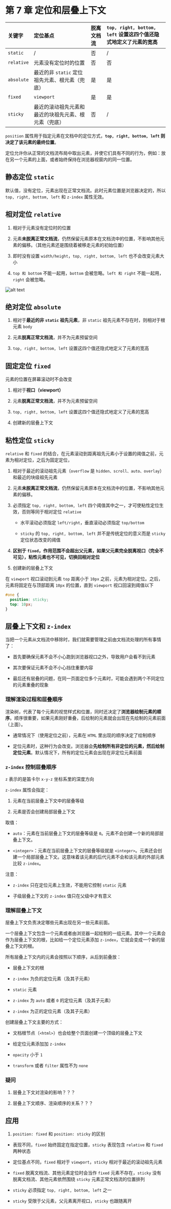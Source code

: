 # 第 7 章 定位和层叠上下文

| 关键字     | 定位基点                       | 脱离文档流 | `top, right, bottom, left` 设置这四个值还隐式地定义了元素的宽高 |
| :--------- | :----------------------------- | :--------- | :-------------------------------------------------------------- |
| `static`   | /                              | 否         | /                                                               |
| `relative` | 元素没有定位时的位置           | 否         | 否                                                              |
| `absolute` | 最近的非 `static` 定位祖先元素、根元素（兜底）| 是         | 是                                                              |
| `fixed`    | `viewport`                     | 是         | 是                                                              |
| `sticky`   | 最近的滚动祖先元素和最近的块祖先元素、根元素（兜底）| 否         | /                                                               |

`position` 属性用于指定元素在文档中的定位方式，**`top, right, bottom, left` 则决定了该元素的最终位置**。

定位允许你从正常的文档流布局中取出元素，并使它们具有不同的行为，例如：放在另一个元素的上面，或者始终保持在浏览器视窗内的同一位置。

## 静态定位 `static`

默认值，没有定位，元素出现在正常文档流。此时元素位置是浏览器决定的，所以 `top, right, bottom, left` 和 `z-index` 属性无效。

## 相对定位 `relative`

1. 相对于元素没有定位时的位置

2. 元素**未脱离正常文档流**，仍然保留元素原本在文档流中的位置，不影响其他元素的偏移。（其他元素还是围绕着被移走元素的初始位置）

3. 即时没有设置 `width/height`，`top, right, bottom, left` 也不会改变元素大小

4. `top 和 bottom` 不能一起用，`bottom` 会被忽略。`left 和 right` 不能一起用，`right` 会被忽略。

![alt text](https://github.com/yaoshaohua/markdowndocs/blob/main/assets/css/7-4-1.png?raw=true)

## 绝对定位 `absolute`

1. 相对于**最近的非 `static` 祖先元素**，非 `static` 祖先元素不存在时，则相对于根元素 `body`

2. 元素**脱离正常文档流**，并不为元素预留空间

3. `top, right, bottom, left` 设置这四个值还隐式地定义了元素的宽高

## 固定定位 `fixed`

元素的位置在屏幕滚动时不会改变

1. 相对于**视口（viewport）**

2. 元素**脱离正常文档流**，并不为元素预留空间

3. `top, right, bottom, left` 设置这四个值还隐式地定义了元素的宽高

4. 创建新的层叠上下文

## 粘性定位 `sticky`

`relative` 和 `fixed` 的结合，在元素滚动到距离祖先元素小于设置的阈值之前，元素为相对定位，之后为固定定位，

1. 相对于最近的滚动祖先元素（`overflow` 是 `hidden、scroll、auto、overlay`）和最近的块级祖先元素

2. 元素**未脱离正常文档流**，仍然保留元素原本在文档流中的位置，不影响其他元素的偏移。

3. 必须指定 `top, right, bottom, left` 四个阈值其中之一，才可使粘性定位生效，否则等同于相对定位 `relative`

   - 水平滚动必须指定 `left/right`，垂直滚动必须指定 `top/bottom`

   - `sticky` 的 `top, right, bottom, left` 并不是传统定位的意义而是 `sticky` 定位状态改变的阈值

4. **区别于 `fixed`，作用范围不会超出父元素，如果父元素完全脱离视口（完全不可见），粘性元素也不可见，切换回相对定位**

5. 创建新的层叠上下文

在 `viewport` 视口滚动到元素 `top` 距离小于 `10px` 之前，元素为相对定位。之后，元素将固定在与顶部距离 `10px` 的位置，直到 `viewport` 视口回滚到阈值以下

```css
#one {
  position: sticky;
  top: 10px;
}
```

## 层叠上下文和 `z-index`

当把一个元素从文档流中移除时，我们就需要管理之前由文档流处理的所有事情了：

- 首先要确保元素不会不小心跑到浏览器视口之外，导致用户会看不到元素

- 其次要保证元素不会不小心挡住重要内容

- 最后还有层叠的问题，在同一页面定位多个元素时，可能会遇到两个不同定位的元素重叠的现象

### 理解渲染过程和层叠顺序

渲染树，代表了每个元素的视觉样式和位置，同时还决定了**浏览器绘制元素的顺序**。顺序很重要，如果元素刚好重叠，后绘制的元素就会出现在先绘制的元素前面（上面）。

- 通常情况下（使用定位之前），元素在 `HTML` 里出现的顺序决定了绘制顺序

- 定位元素时，这种行为会改变。浏览器会**先绘制所有非定位的元素，然后绘制定位元素**。默认情况下，所有的定位元素会出现在非定位元素前面

### `z-index` 控制层叠顺序

`z` 表示的是笛卡尔 `x-y-z` 坐标系里的深度方向

`z-index` 属性会指定：

1. 元素在当前层叠上下文中的层叠等级

2. 元素是否会创建局部层叠上下文

取值：

- `auto`：元素在当前层叠上下文的层叠等级是 `0`。元素不会创建一个新的局部层叠上下文。

- `<integer>`：元素在当前层叠上下文的层叠等级就是 `<integer>`。元素还会创建一个局部层叠上下文。这意味着该元素的后代元素不会和该元素的外部元素比较 `z-index`。

注意：

- `z-index` 只在定位元素上生效，不能用它控制 `static` 元素

- 子级层叠上下文的 `z-index` 值只在父级中才有意义

### 理解层叠上下文

层叠上下文负责决定哪些元素出现在另一些元素前面。

一个层叠上下文包含一个元素或者由浏览器一起绘制的一组元素。其中一个元素会作为层叠上下文的根，比如给一个定位元素添加 `z-index`，它就会变成一个新的层叠上下文的根。

所有层叠上下文内的元素会按照以下顺序，从后到前叠放：

- 层叠上下文的根

- `z-index` 为负的定位元素（及其子元素）

- `static` 元素

- `z-index` 为 `auto` 或者 `0` 的定位元素（及其子元素）

- `z-index` 为正的定位元素（及其子元素）

创建层叠上下文主要的方式：

- 文档根节点（`<html>`）也会给整个页面创建一个顶级的层叠上下文

- 给定位元素添加加 `z-index`

- `opacity` 小于 `1`

- `transform` 或者 `filter` 属性不为 `none`

### 疑问

1. 层叠上下文对渲染的影响？？？

2. 层叠上下文顺序、渲染顺序的关系？？？

## 应用

1. `position: fixed` 和 `position: sticky` 的区别

- 表现不同，`fixed` 始终固定在指定位置，`sticky` 表现包含 `relative` 和 `fixed` 两种状态

- 定位基点不同，`fixed` 相对于 `viewport`，`sticky` 相对于最近的滚动祖先元素

- `fixed` 脱离文档流、其他元素定位时会当作 `fixed` 元素不存在，`sticky` 没有脱离文档流、其他元素依然围绕 `sticky` 元素正常文档流的位置排列

- `sticky` 必须指定 `top, right, bottom, left` 之一

- `sticky` 受限于父元素，父元素离开视口，`sticky` 也跟随离开
